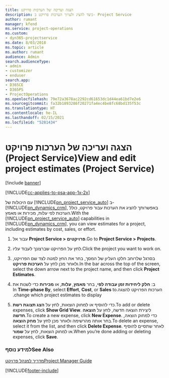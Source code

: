 ```yaml
---
title: הצגה ועריכה של הערכות פרויקט
description: כיצד להציג ולערוך הערכות פרויקט ב- Project Service
author: rumant
manager: kfend
ms.service: project-operations
ms.custom:
- dyn365-projectservice
ms.date: 8/03/2018
ms.topic: article
ms.author: rumant
audience: Admin
search.audienceType:
- admin
- customizer
- enduser
search.app:
- D365CE
- D365PS
- ProjectOperations
ms.openlocfilehash: 79e72a3678ac2292cd61653dc1d44ea61bd7e2e6
ms.sourcegitcommit: fa32b1893286f20271fa4ec4be8fc68bd135f53c
ms.translationtype: HT
ms.contentlocale: he-IL
ms.lasthandoff: 02/15/2021
ms.locfileid: "5281434"
---
```

# <a name="view-and-edit-project-estimates-project-service"></a><span data-ttu-id="1f534-103">הצגה ועריכה של הערכות פרויקט (Project Service)</span><span class="sxs-lookup"><span data-stu-id="1f534-103">View and edit project estimates (Project Service)</span></span>

[!include [banner](../includes/psa-now-project-operations.md)]

[!INCLUDE[cc-applies-to-psa-app-1x-2x](../includes/cc-applies-to-psa-app-1x-2x.md)]

<span data-ttu-id="1f534-104">עם היכולות של [!INCLUDE[pn_project_service_auto](../includes/pn-project-service-auto.md)] ב- [!INCLUDE[pn_dynamics_crm](../includes/pn-dynamics-crm.md)], באפשרותך להציג את הערכות עבור פרויקט, כולל הערכות לפי עלות, מכירות או מאמץ.</span><span class="sxs-lookup"><span data-stu-id="1f534-104">With the [!INCLUDE[pn_project_service_auto](../includes/pn-project-service-auto.md)] capabilities in [!INCLUDE[pn_dynamics_crm](../includes/pn-dynamics-crm.md)], you can view estimates for a project, including estimates by cost, sales, or effort.</span></span>  
  
1.  <span data-ttu-id="1f534-105">עבור אל **Project Service > פרויקטים**.</span><span class="sxs-lookup"><span data-stu-id="1f534-105">Go to **Project Service > Projects**.</span></span>  
  
2.  <span data-ttu-id="1f534-106">לחץ על הפרויקט שברצונך לעבוד עליו.</span><span class="sxs-lookup"><span data-stu-id="1f534-106">Click the project you want to work on.</span></span>  
  
3.  <span data-ttu-id="1f534-107">בסרגל שלרוחב חלקו העליון של המסך, בחר את החץ למטה לצד שם הפרויקט, ולאחר מכן לחץ על **הערכות פרויקט**.</span><span class="sxs-lookup"><span data-stu-id="1f534-107">In the bar across the top of the screen, select the down arrow next to the project name, and then click **Project Estimates**.</span></span>  
  
4.  <span data-ttu-id="1f534-108">ב: **‏‫חלק ליחידות זמן עבודה לפי**, בחר **מאמץ**, **עלות**, או **מכירות** כדי לשנות את הערכות הפרויקט להצגה.</span><span class="sxs-lookup"><span data-stu-id="1f534-108">In **Time-phase By**, select **Effort**, **Cost**, or **Sales** to change which project estimates to display.</span></span>  
  
5.  <span data-ttu-id="1f534-109">כדי להוסיף או למחוק הוצאות, לחץ על **הצג תצוגת רשת**.</span><span class="sxs-lookup"><span data-stu-id="1f534-109">To add or delete expenses, click **Show Grid View**.</span></span> <span data-ttu-id="1f534-110">ליצירת הוצאה חדשה, לחץ על **הוצאה חדשה**.</span><span class="sxs-lookup"><span data-stu-id="1f534-110">To create a new expense, click **New Expense**.</span></span> <span data-ttu-id="1f534-111">כדי למחוק הוצאה, בחר אותה מהרשימה ולאחר מכן לחץ על **מחק הוצאה**.</span><span class="sxs-lookup"><span data-stu-id="1f534-111">To delete an expense, select it from the list, and then click **Delete Expense**.</span></span> <span data-ttu-id="1f534-112">לאחר שתסיים להוסיף או למחוק הוצאות, לחץ על **שמור**.</span><span class="sxs-lookup"><span data-stu-id="1f534-112">When you’re done adding or deleting expenses, click **Save**.</span></span>  
  
### <a name="see-also"></a><span data-ttu-id="1f534-113">למידע נוסף</span><span class="sxs-lookup"><span data-stu-id="1f534-113">See Also</span></span>  
 [<span data-ttu-id="1f534-114">מדריך למנהל פרויקט</span><span class="sxs-lookup"><span data-stu-id="1f534-114">Project Manager Guide</span></span>](../psa/project-manager-guide.md)


[!INCLUDE[footer-include](../includes/footer-banner.md)]